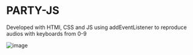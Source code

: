 # PARTY-JS
Developed with HTMl, CSS and JS using addEventListener to reproduce audios with keyboards from 0-9

![image](https://user-images.githubusercontent.com/85135244/147971711-c0e85ae8-87a8-40ce-b323-6e41b3861ffd.png)

